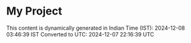 # My Project

This content is dynamically generated in Indian Time (IST): 2024-12-08 03:46:39 IST
Converted to UTC: 2024-12-07 22:16:39 UTC
